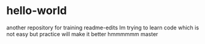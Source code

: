 # hello-world
another repository for training
 readme-edits
Im trying to learn code
which is not easy but practice will make it better
hmmmmmm
 master
